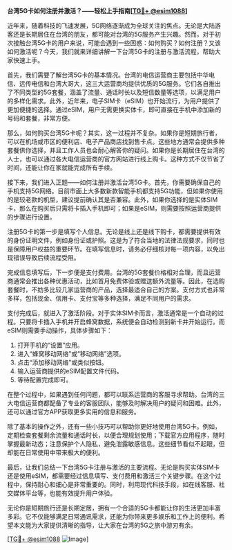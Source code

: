 **台湾5G卡如何注册并激活？——轻松上手指南[[TG💪+ @esim1088](https://t.me/s/esim1088)]**

近年来，随着科技的飞速发展，5G网络逐渐成为全球关注的焦点。无论是大陆游客还是长期居住在台湾的朋友，都可能对台湾的5G服务产生兴趣。然而，对于初次接触台湾5G卡的用户来说，可能会遇到一些困惑：如何购买？如何注册？又该如何激活呢？今天，我们就来详细讲解一下台湾5G卡的注册与激活流程，帮助大家快速上手。

首先，我们需要了解台湾5G卡的基本情况。台湾的电信运营商主要包括中华电信、远传电信和台湾大哥大，这三大运营商均提供优质的5G服务。它们各自推出了不同类型的5G套餐，涵盖了流量、通话时长以及短信数量等选项，以满足用户的多样化需求。此外，近年来，电子SIM卡（eSIM）也开始流行，为用户提供了更加便捷的选择。通过eSIM，用户无需更换实体卡，即可直接在手机中添加新的号码和套餐，非常方便。

那么，如何购买台湾5G卡呢？其实，这一过程并不复杂。如果你是短期旅行者，可以在机场或市区的便利店、电子产品商店找到售卡点。这些地方通常会提供多种套餐供你选择，并且工作人员也会耐心解答你的疑问。如果你是长期居住在台湾的人士，也可以通过各大电信运营商的官方网站进行线上购卡。这种方式不仅节省了时间，还能让你在家就能完成所有手续。

接下来，我们进入正题——如何注册并激活台湾5G卡。首先，你需要确保自己的手机支持5G网络。目前市面上大多数新款智能手机都支持5G功能，但如果你使用的是较老款的机型，建议提前确认其是否兼容。此外，如果你选择的是实体SIM卡，那么在购买后只需将卡插入手机即可；如果是eSIM，则需要按照运营商提供的步骤进行设置。

注册5G卡的第一步是填写个人信息。无论是线上还是线下购卡，都需要提供有效的身份证明文件，例如身份证或护照。这是为了符合当地的法律法规要求，同时也是保障用户权益的重要环节。在填写信息时，请务必仔细核对每一项内容，以免出现错误导致后续流程受阻。

完成信息填写后，下一步便是支付费用。台湾的5G套餐价格相对合理，而且运营商通常会推出各种优惠活动，比如首月免费体验或赠送额外流量等。因此，在选购套餐时，不妨多比较几家运营商的产品，选择最适合自己的方案。支付方式也非常多样，包括现金、信用卡、支付宝等多种选择，满足不同用户的需求。

支付完成后，就进入了激活阶段。对于实体SIM卡而言，激活通常是一个自动的过程。只要将卡插入手机并开启蜂窝数据，系统便会自动检测到新卡并开始运行。而eSIM则需要手动操作，具体步骤如下：

1. 打开手机的“设置”应用。
2. 进入“蜂窝移动网络”或“移动网络”选项。
3. 点击“添加移动网络”或类似按钮。
4. 输入运营商提供的eSIM配置文件代码。
5. 等待配置完成即可。

在整个过程中，如果遇到任何问题，都可以联系运营商的客服寻求帮助。台湾的三大电信运营商都配备了专业的客服团队，能够及时解决用户的疑问和困难。此外，还可以通过官方APP获取更多实用的信息和服务。

除了基本的操作之外，还有一些小技巧可以帮助你更好地使用台湾5G卡。例如，定期检查套餐剩余流量和通话时长，以便合理规划使用；下载官方应用程序，随时掌握最新动态；注意保护个人隐私，避免泄露敏感信息。这些细节看似不起眼，但却能在日常使用中带来极大的便利。

最后，让我们总结一下台湾5G卡注册与激活的主要流程。无论是购买实体SIM卡还是使用eSIM，都需要经过信息填写、支付费用和激活三个关键步骤。在这个过程中，保持耐心和细心是非常重要的。同时，利用现代科技手段，如在线客服、社交媒体平台等，也能有效提升用户体验。

无论你是短期旅行还是长期定居，拥有一个合适的5G卡都能让你的生活更加丰富多彩。它不仅能够满足日常通讯需求，还能为你带来更多娱乐和工作上的便利。希望本文能为大家提供清晰的指导，让大家在台湾的5G之旅中游刃有余。

[[TG💪+ @esim1088](https://t.me/s/esim1088) ![Image](https://i.postimg.cc/4NQfJmqS/Snipaste-2025-05-13-00-14-12.png)]